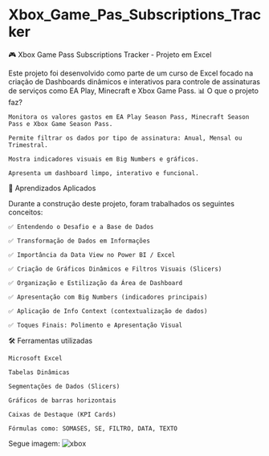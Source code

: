 # Xbox_Game_Pas_Subscriptions_Tracker
🎮 Xbox Game Pass Subscriptions Tracker - Projeto em Excel

Este projeto foi desenvolvido como parte de um curso de Excel focado na criação de Dashboards dinâmicos e interativos para controle de assinaturas de serviços como EA Play, Minecraft e Xbox Game Pass.
📊 O que o projeto faz?

    Monitora os valores gastos em EA Play Season Pass, Minecraft Season Pass e Xbox Game Season Pass.

    Permite filtrar os dados por tipo de assinatura: Anual, Mensal ou Trimestral.

    Mostra indicadores visuais em Big Numbers e gráficos.

    Apresenta um dashboard limpo, interativo e funcional.

🧠 Aprendizados Aplicados

Durante a construção deste projeto, foram trabalhados os seguintes conceitos:

    ✅ Entendendo o Desafio e a Base de Dados

    ✅ Transformação de Dados em Informações

    ✅ Importância da Data View no Power BI / Excel

    ✅ Criação de Gráficos Dinâmicos e Filtros Visuais (Slicers)

    ✅ Organização e Estilização da Área de Dashboard

    ✅ Apresentação com Big Numbers (indicadores principais)

    ✅ Aplicação de Info Context (contextualização de dados)

    ✅ Toques Finais: Polimento e Apresentação Visual

🛠 Ferramentas utilizadas

    Microsoft Excel

    Tabelas Dinâmicas

    Segmentações de Dados (Slicers)

    Gráficos de barras horizontais

    Caixas de Destaque (KPI Cards)

    Fórmulas como: SOMASES, SE, FILTRO, DATA, TEXTO
Segue imagem: ![xbox](https://github.com/user-attachments/assets/1ae11f88-9cfc-4061-b3e9-77829da105a1)

